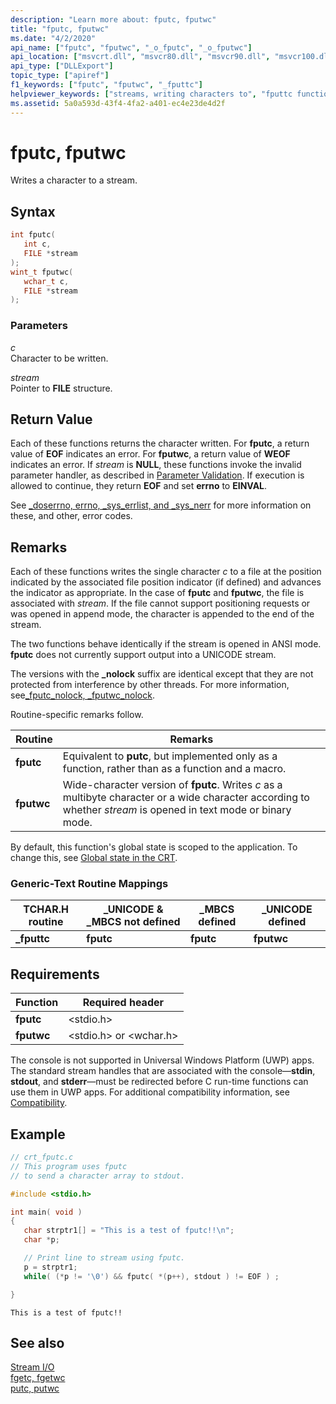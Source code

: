 ```yaml
---
description: "Learn more about: fputc, fputwc"
title: "fputc, fputwc"
ms.date: "4/2/2020"
api_name: ["fputc", "fputwc", "_o_fputc", "_o_fputwc"]
api_location: ["msvcrt.dll", "msvcr80.dll", "msvcr90.dll", "msvcr100.dll", "msvcr100_clr0400.dll", "msvcr110.dll", "msvcr110_clr0400.dll", "msvcr120.dll", "msvcr120_clr0400.dll", "ucrtbase.dll", "api-ms-win-crt-stdio-l1-1-0.dll", "api-ms-win-crt-private-l1-1-0.dll"]
api_type: ["DLLExport"]
topic_type: ["apiref"]
f1_keywords: ["fputc", "fputwc", "_fputtc"]
helpviewer_keywords: ["streams, writing characters to", "fputtc function", "_fputtc function", "fputwc function", "fputc function"]
ms.assetid: 5a0a593d-43f4-4fa2-a401-ec4e23de4d2f
---
```

# fputc, fputwc

Writes a character to a stream.

## Syntax

```C
int fputc(
   int c,
   FILE *stream
);
wint_t fputwc(
   wchar_t c,
   FILE *stream
);
```

### Parameters

*c*<br/>
Character to be written.

*stream*<br/>
Pointer to **FILE** structure.

## Return Value

Each of these functions returns the character written. For **fputc**, a return value of **EOF** indicates an error. For **fputwc**, a return value of **WEOF** indicates an error. If *stream* is **NULL**, these functions invoke the invalid parameter handler, as described in [Parameter Validation](../../c-runtime-library/parameter-validation.md). If execution is allowed to continue, they return **EOF** and set **errno** to **EINVAL**.

See [_doserrno, errno, _sys_errlist, and _sys_nerr](../../c-runtime-library/errno-doserrno-sys-errlist-and-sys-nerr.md) for more information on these, and other, error codes.

## Remarks

Each of these functions writes the single character *c* to a file at the position indicated by the associated file position indicator (if defined) and advances the indicator as appropriate. In the case of **fputc** and **fputwc**, the file is associated with *stream*. If the file cannot support positioning requests or was opened in append mode, the character is appended to the end of the stream.

The two functions behave identically if the stream is opened in ANSI mode. **fputc** does not currently support output into a UNICODE stream.

The versions with the **_nolock** suffix are identical except that they are not protected from interference by other threads. For more information, see[_fputc_nolock, _fputwc_nolock](fputc-nolock-fputwc-nolock.md).

Routine-specific remarks follow.

|Routine|Remarks|
|-------------|-------------|
|**fputc**|Equivalent to **putc**, but implemented only as a function, rather than as a function and a macro.|
|**fputwc**|Wide-character version of **fputc**. Writes *c* as a multibyte character or a wide character according to whether *stream* is opened in text mode or binary mode.|

By default, this function's global state is scoped to the application. To change this, see [Global state in the CRT](../global-state.md).

### Generic-Text Routine Mappings

|TCHAR.H routine|_UNICODE & _MBCS not defined|_MBCS defined|_UNICODE defined|
|---------------------|------------------------------------|--------------------|-----------------------|
|**_fputtc**|**fputc**|**fputc**|**fputwc**|

## Requirements

|Function|Required header|
|--------------|---------------------|
|**fputc**|\<stdio.h>|
|**fputwc**|\<stdio.h> or \<wchar.h>|

The console is not supported in Universal Windows Platform (UWP) apps. The standard stream handles that are associated with the console—**stdin**, **stdout**, and **stderr**—must be redirected before C run-time functions can use them in UWP apps. For additional compatibility information, see [Compatibility](../../c-runtime-library/compatibility.md).

## Example

```C
// crt_fputc.c
// This program uses fputc
// to send a character array to stdout.

#include <stdio.h>

int main( void )
{
   char strptr1[] = "This is a test of fputc!!\n";
   char *p;

   // Print line to stream using fputc.
   p = strptr1;
   while( (*p != '\0') && fputc( *(p++), stdout ) != EOF ) ;

}
```

```Output
This is a test of fputc!!
```

## See also

[Stream I/O](../../c-runtime-library/stream-i-o.md)<br/>
[fgetc, fgetwc](fgetc-fgetwc.md)<br/>
[putc, putwc](putc-putwc.md)<br/>
